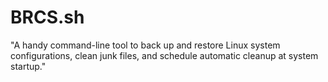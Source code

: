 # BRCS.sh
"A handy command-line tool to back up and restore Linux system configurations, clean junk files, and schedule automatic cleanup at system startup."
